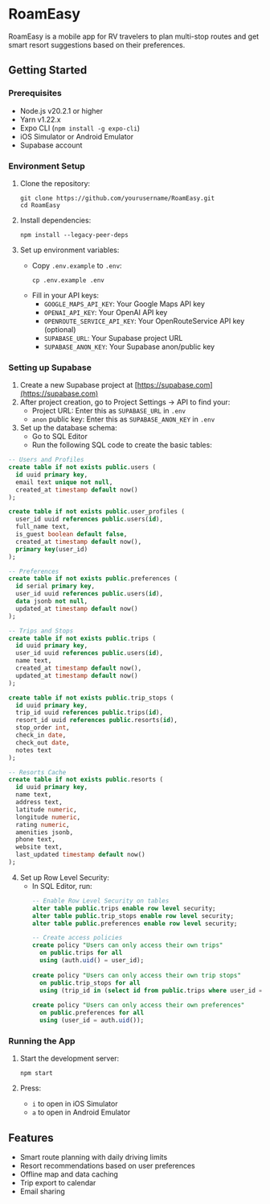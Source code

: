 # RoamEasy

RoamEasy is a mobile app for RV travelers to plan multi-stop routes and get smart resort suggestions based on their preferences.

## Getting Started

### Prerequisites

- Node.js v20.2.1 or higher
- Yarn v1.22.x
- Expo CLI (`npm install -g expo-cli`)
- iOS Simulator or Android Emulator
- Supabase account

### Environment Setup

1. Clone the repository:
   ```
   git clone https://github.com/yourusername/RoamEasy.git
   cd RoamEasy
   ```

2. Install dependencies:
   ```
   npm install --legacy-peer-deps
   ```

3. Set up environment variables:
   - Copy `.env.example` to `.env`:
     ```
     cp .env.example .env
     ```
   - Fill in your API keys:
     - `GOOGLE_MAPS_API_KEY`: Your Google Maps API key
     - `OPENAI_API_KEY`: Your OpenAI API key
     - `OPENROUTE_SERVICE_API_KEY`: Your OpenRouteService API key (optional)
     - `SUPABASE_URL`: Your Supabase project URL 
     - `SUPABASE_ANON_KEY`: Your Supabase anon/public key

### Setting up Supabase

1. Create a new Supabase project at [https://supabase.com](https://supabase.com)
2. After project creation, go to Project Settings -> API to find your:
   - Project URL: Enter this as `SUPABASE_URL` in `.env`
   - `anon` public key: Enter this as `SUPABASE_ANON_KEY` in `.env`
3. Set up the database schema:
   - Go to SQL Editor
   - Run the following SQL code to create the basic tables:

```sql
-- Users and Profiles
create table if not exists public.users (
  id uuid primary key,
  email text unique not null,
  created_at timestamp default now()
);

create table if not exists public.user_profiles (
  user_id uuid references public.users(id),
  full_name text,
  is_guest boolean default false,
  created_at timestamp default now(),
  primary key(user_id)
);

-- Preferences
create table if not exists public.preferences (
  id serial primary key,
  user_id uuid references public.users(id),
  data jsonb not null,
  updated_at timestamp default now()
);

-- Trips and Stops
create table if not exists public.trips (
  id uuid primary key,
  user_id uuid references public.users(id),
  name text,
  created_at timestamp default now(),
  updated_at timestamp default now()
);

create table if not exists public.trip_stops (
  id uuid primary key,
  trip_id uuid references public.trips(id),
  resort_id uuid references public.resorts(id),
  stop_order int,
  check_in date,
  check_out date,
  notes text
);

-- Resorts Cache
create table if not exists public.resorts (
  id uuid primary key,
  name text,
  address text,
  latitude numeric,
  longitude numeric,
  rating numeric,
  amenities jsonb,
  phone text,
  website text,
  last_updated timestamp default now()
);
```

4. Set up Row Level Security:
   - In SQL Editor, run:
     ```sql
     -- Enable Row Level Security on tables
     alter table public.trips enable row level security;
     alter table public.trip_stops enable row level security;
     alter table public.preferences enable row level security;
     
     -- Create access policies
     create policy "Users can only access their own trips"
       on public.trips for all
       using (auth.uid() = user_id);
       
     create policy "Users can only access their own trip stops"
       on public.trip_stops for all
       using (trip_id in (select id from public.trips where user_id = auth.uid()));
       
     create policy "Users can only access their own preferences"
       on public.preferences for all
       using (user_id = auth.uid());
     ```

### Running the App

1. Start the development server:
   ```
   npm start
   ```

2. Press:
   - `i` to open in iOS Simulator
   - `a` to open in Android Emulator

## Features

- Smart route planning with daily driving limits
- Resort recommendations based on user preferences
- Offline map and data caching
- Trip export to calendar
- Email sharing 